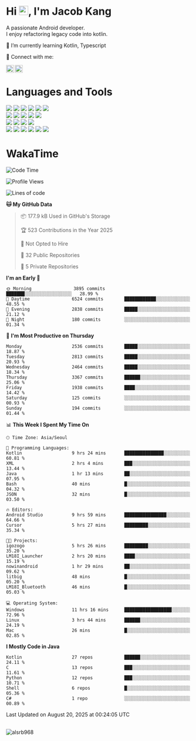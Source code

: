 # Hi <img src="https://media.giphy.com/media/hvRJCLFzcasrR4ia7z/giphy.gif" width="25px">, I'm Jacob Kang
A passionate Android developer.
</br>
I enjoy refactoring legacy code into kotlin.

🌱 I’m currently learning Kotlin, Typescript

🤝 Connect with me:

<a href="https://www.linkedin.com/in/minkyu-kang-b7477b1b2/"><img align="left" src="https://raw.githubusercontent.com/yushi1007/yushi1007/main/images/linkedin.svg" alt="Minkyu Kang | LinkedIn" width="21px"/></a>
<a href="https://www.instagram.com/_jacob_kang/"><img align="left" src="https://raw.githubusercontent.com/yushi1007/yushi1007/main/images/instagram.svg" alt="Jacob Kang | Instagram" width="21px"/></a>

</br>

# Languages and Tools

<div align="left">
<img src="https://img.shields.io/badge/java-007396?logo=java&logoColor=white"/>
<img src="https://img.shields.io/badge/kotlin-7F52FF?logo=kotlin&logoColor=white"/>
<img src="https://img.shields.io/badge/python-3776AB?logo=python&logoColor=white"/>
<img src="https://img.shields.io/badge/bash shell-4EAA25?logo=gnubash&logoColor=white"/>
<img src="https://img.shields.io/badge/c-A8B9CC?logo=c&logoColor=white"/>
<img src="https://img.shields.io/badge/c++-00599C?logo=c%2b%2b&logoColor=white"/>
</div>
<div align="left">
<img src="https://img.shields.io/badge/git-F05032?logo=git&logoColor=white"/>
<img src="https://img.shields.io/badge/github-181717?logo=github&logoColor=white"/>
<img src="https://img.shields.io/badge/mysql-4479A1?logo=mysql&logoColor=white"/>
<img src="https://img.shields.io/badge/sqlite-003B57?logo=sqlite&logoColor=white"/>
<img src="https://img.shields.io/badge/amazon AWS-232F3E?logo=amazonaws&logoColor=white"/>
</div>
<div align="left">
<img src="https://img.shields.io/badge/android-3DDC84?logo=android&logoColor=white"/>
<img src="https://img.shields.io/badge/linux-FCC624?logo=linux&logoColor=white"/>
<img src="https://img.shields.io/badge/flask-000000?logo=flask&logoColor=white"/>
<img src="https://img.shields.io/badge/arduino-00979D?logo=arduino&logoColor=white"/>
</div>
<div align="left">
<img src="https://img.shields.io/badge/slack-4A154B?logo=slack&logoColor=white"/>
<img src="https://img.shields.io/badge/notion-000000?logo=notion&logoColor=white"/>
<img src="https://img.shields.io/badge/jira-0052CC?logo=jira&logoColor=white"/>
<img src="https://img.shields.io/badge/postman-FF6C37?logo=postman&logoColor=white"/>
<img src="https://img.shields.io/badge/intellij-000000?logo=intellijidea&logoColor=white"/>
<img src="https://img.shields.io/badge/pycharm-000000?logo=pycharm&logoColor=white"/>
</div>

# WakaTime

<!--START_SECTION:waka-->
![Code Time](http://img.shields.io/badge/Code%20Time-5%2C202%20hrs%2042%20mins-blue)

![Profile Views](http://img.shields.io/badge/Profile%20Views-3-blue)

![Lines of code](https://img.shields.io/badge/From%20Hello%20World%20I%27ve%20Written-5.7%20million%20lines%20of%20code-blue)

**🐱 My GitHub Data** 

> 📦 177.9 kB Used in GitHub's Storage 
 > 
> 🏆 523 Contributions in the Year 2025
 > 
> 🚫 Not Opted to Hire
 > 
> 📜 32 Public Repositories 
 > 
> 🔑 5 Private Repositories 
 > 
**I'm an Early 🐤** 

```text
🌞 Morning                3895 commits        ███████░░░░░░░░░░░░░░░░░░   28.99 % 
🌆 Daytime                6524 commits        ████████████░░░░░░░░░░░░░   48.55 % 
🌃 Evening                2838 commits        █████░░░░░░░░░░░░░░░░░░░░   21.12 % 
🌙 Night                  180 commits         ░░░░░░░░░░░░░░░░░░░░░░░░░   01.34 % 
```
📅 **I'm Most Productive on Thursday** 

```text
Monday                   2536 commits        █████░░░░░░░░░░░░░░░░░░░░   18.87 % 
Tuesday                  2813 commits        █████░░░░░░░░░░░░░░░░░░░░   20.93 % 
Wednesday                2464 commits        █████░░░░░░░░░░░░░░░░░░░░   18.34 % 
Thursday                 3367 commits        ██████░░░░░░░░░░░░░░░░░░░   25.06 % 
Friday                   1938 commits        ████░░░░░░░░░░░░░░░░░░░░░   14.42 % 
Saturday                 125 commits         ░░░░░░░░░░░░░░░░░░░░░░░░░   00.93 % 
Sunday                   194 commits         ░░░░░░░░░░░░░░░░░░░░░░░░░   01.44 % 
```


📊 **This Week I Spent My Time On** 

```text
🕑︎ Time Zone: Asia/Seoul

💬 Programming Languages: 
Kotlin                   9 hrs 24 mins       ███████████████░░░░░░░░░░   60.81 % 
XML                      2 hrs 4 mins        ███░░░░░░░░░░░░░░░░░░░░░░   13.44 % 
Java                     1 hr 13 mins        ██░░░░░░░░░░░░░░░░░░░░░░░   07.95 % 
Bash                     40 mins             █░░░░░░░░░░░░░░░░░░░░░░░░   04.32 % 
JSON                     32 mins             █░░░░░░░░░░░░░░░░░░░░░░░░   03.50 % 

🔥 Editors: 
Android Studio           9 hrs 59 mins       ████████████████░░░░░░░░░   64.66 % 
Cursor                   5 hrs 27 mins       █████████░░░░░░░░░░░░░░░░   35.34 % 

🐱‍💻 Projects: 
igozogo                  5 hrs 26 mins       █████████░░░░░░░░░░░░░░░░   35.20 % 
LM18I_Launcher           2 hrs 20 mins       ████░░░░░░░░░░░░░░░░░░░░░   15.19 % 
nowinandroid             1 hr 29 mins        ██░░░░░░░░░░░░░░░░░░░░░░░   09.62 % 
litbig                   48 mins             █░░░░░░░░░░░░░░░░░░░░░░░░   05.20 % 
LM18I_Bluetooth          46 mins             █░░░░░░░░░░░░░░░░░░░░░░░░   05.03 % 

💻 Operating System: 
Windows                  11 hrs 16 mins      ██████████████████░░░░░░░   72.96 % 
Linux                    3 hrs 44 mins       ██████░░░░░░░░░░░░░░░░░░░   24.19 % 
Mac                      26 mins             █░░░░░░░░░░░░░░░░░░░░░░░░   02.85 % 
```

**I Mostly Code in Java** 

```text
Kotlin                   27 repos            ██████░░░░░░░░░░░░░░░░░░░   24.11 % 
C                        13 repos            ███░░░░░░░░░░░░░░░░░░░░░░   11.61 % 
Python                   12 repos            ███░░░░░░░░░░░░░░░░░░░░░░   10.71 % 
Shell                    6 repos             █░░░░░░░░░░░░░░░░░░░░░░░░   05.36 % 
C#                       1 repo              ░░░░░░░░░░░░░░░░░░░░░░░░░   00.89 % 
```




 Last Updated on August 20, 2025 at 00:24:05 UTC
<!--END_SECTION:waka-->

</br>

<div align="left">
<img align="left" src="https://github-readme-stats.vercel.app/api/top-langs?username=alsrb968&show_icons=true&locale=en&layout=compact&theme=dark" alt="alsrb968" />
</div>
